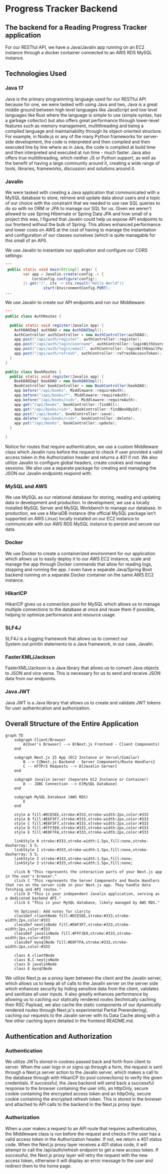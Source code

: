 # Progress Tracker Backend

## The backend for a Reading Progress Tracker application

For our RESTful API, we have a Java/Javalin app running on an EC2 instance through a docker container connected to an AWS RDS MySQL instance.

## Technologies Used

### Java 17

Java is the primary programming language used for our RESTful API because for one, we were tasked with using Java and two, Java is a great middle ground between high level languages like JavaScript and low level languages like Rust where the language is simple to use (simple syntax, has a garbage collector) but also offers great performance through lower-level features such as memory management, multithreading and being a compiled language and maintainability through its object-oriented structure. For example, in Node.js or any of the many Python frameworks for server-side development, the code is interpreted and then compiled and then executed line by line where as in Java, the code is compiled at build time and then interpreted and executed at run time - much faster. Java also offers true multithreading, which neither JS or Python support, as well as the benefit of having a large community around it, creating a wide range of tools, libraries, frameworks, discussion and solutions around it.

### Javalin

We were tasked with creating a Java application that communicated with a MySQL database to store, retrieve and update data about users and a topic of our choice with the constraint that we needed to use raw SQL queries to do so with no ORM or JPA to manage our SQL for us. Given we weren't allowed to use Spring Hibernate or Spring Data JPA and how small of a project this was, I figured that Javalin could help us expose API endpoints to our frontend without the bulk of Spring. This allows enhanced performance and lower costs on AWS at the cost of having to manage the instantiation and configuration of our classes ourselves (which is quite managable for this small of an API).

We use Javalin to instantiate our application and configure our CORS settings:

```java
'''
 public static void main(String[] args) {
        var app = Javalin.create(config -> {
            CorsConfig.configure(config);
        }).get("/", ctx -> ctx.result("Hello World"))
                .start(EnvironmentConfig.PORT);
...
```

We use Javalin to create our API endpoints and run our Middleware:

```java
'''
public class AuthRoutes {

  public static void register(Javalin app) {
    AuthDAOImpl authDAO = new AuthDAOImpl();
    AuthController authController = new AuthController(authDAO);
    app.post("/api/auth/register", authController::register);
    app.post("/api/auth/login/username", authController::loginWithUsernamePassword);
    app.post("/api/auth/login/email", authController::loginWithEmailPassword);
    app.post("/api/auth/refresh", authController::refreshAccessToken);
  }
}

public class BookRoutes {
  public static void register(Javalin app) {
    BookDAOImpl bookDAO = new BookDAOImpl();
    BookController bookController = new BookController(bookDAO);
    app.before("/api/books", Middleware::requireAuth);
    app.before("/api/books/*", Middleware::requireAuth);
    app.before("/api/books/<id>", Middleware::requireAuth);
    app.get("/api/books", bookController::findAll);
    app.get("/api/books/<id>", bookController::findBookById);
    app.post("/api/books", bookController::save);
    app.delete("/api/books/<id>", bookController::delete);
    app.put("/api/books", bookController::update);
  }

}
```

Notice for routes that require authentication, we use a custom Middleware class which Javalin runs before the request to check if user provided a valid access token in the Authorization header and returns a 401 if not.
We also utilize Javalin to configure global headers, create cookies and manage sessions. We also use
a separate package for creating and managing the JSON our Javalin endpoints respond with.

### MySQL and AWS

We use MySQL as our relational database for storing, reading and updating data in development and production. In development, we use a locally installed MySQL Server and MySQL Workbench to manage our database. In production, we use a MariaDB instance (the official MySQL package isn't supported on AWS Linux) locally installed on our EC2 instance to communicate with our AWS RDS MySQL instance to persist and secure our data.

### Docker

We use Docker to create a containerized environment for our application which allows us to easily deploy it to our AWS EC2 instance, scale and manage the app through Docker commands that allow for reading logs, stopping and running the app. I even have a separate Java/Spring Boot backend running on a separate Docker container on the same AWS EC2 instance.

### HikariCP

HikariCP gives us a connection pool for MySQL which allows us to manage multiple connections to the database at once and reuse them if possible, helping to optimize performance and resource usage.

### SLF4J

SLF4J is a logging framework that allows us to connect our System.out.println statements to a Java framework, in our case, Javalin.

### FasterXML/Jackson

FasterXML/Jackson is a Java library that allows us to convert Java objects to JSON and vice versa. This
is necessary for us to send and receive JSON data from our endpoints.

### Java JWT

Java JWT is a Java library that allows us to create and validate JWT tokens for user authentication and authorization.

## Overall Structure of the Entire Application

```mermaid
graph TD
    subgraph Client/Browser
        A[User's Browser] --> B(Next.js Frontend - Client Components)
    end

    subgraph Next.js 15 App (EC2 Instance or Vercel/Similar)
        B --> C{Next.js Backend - Server Components/Route Handlers}
        C -- HTTP/S Requests --> D[Javalin Server]
    end

    subgraph Javalin Server (Separate EC2 Instance or Container)
        D -- JDBC Connection --> E[MySQL Database]
    end

    subgraph MySQL Database (AWS RDS)
        E
    end

    style A fill:#DCE5EE,stroke:#333,stroke-width:2px,color:#333
    style B fill:#E6F3F7,stroke:#333,stroke-width:2px,color:#333
    style C fill:#E6F3F7,stroke:#333,stroke-width:2px,color:#333
    style D fill:#FFF3E0,stroke:#333,stroke-width:2px,color:#333
    style E fill:#E0F7FA,stroke:#333,stroke-width:2px,color:#333

    linkStyle 0 stroke:#333,stroke-width:1.5px,fill:none,stroke-dasharray: 5 5;
    linkStyle 1 stroke:#333,stroke-width:1.5px,fill:none,stroke-dasharray: 5 5;
    linkStyle 2 stroke:#333,stroke-width:1.5px,fill:none;
    linkStyle 3 stroke:#333,stroke-width:1.5px,fill:none;

    click B "This represents the interactive parts of your Next.js app in the user's browser."
    click C "This represents the Server Components and Route Handlers that run on the server side in your Next.js app. They handle data fetching and API routes."
    click D "This is your independent Javalin application, serving as a dedicated backend API."
    click E "This is your MySQL database, likely managed by AWS RDS."

    %% Optional: Add notes for clarity
    classDef clientNode fill:#DCE5EE,stroke:#333,stroke-width:2px,color:#333
    classDef nextjsNode fill:#E6F3F7,stroke:#333,stroke-width:2px,color:#333
    classDef javalinNode fill:#FFF3E0,stroke:#333,stroke-width:2px,color:#333
    classDef mysqlNode fill:#E0F7FA,stroke:#333,stroke-width:2px,color:#333

    class A clientNode
    class B,C nextjsNode
    class D javalinNode
    class E mysqlNode
```

We utilize Next.js as a proxy layer between the client and the Javalin server, which allows us to keep all of calls to the Javalin server on the server side which enhances security by hiding sensitive data from the client, validates and sanitizes all user inputs. It also greatly enhances performance by allowing us to caching our statically rendered routes (technically caching their RSC Payload, we also cache the static components of our dynamically rendered routes through Next.js's experimental Partial Prerendering), caching our requests to the Javalin server with its Data Cache along with a few other caching layers detailed in the frontend README.md.

## Authentication and Authorization

### Authentication

We utilize JWTs stored in cookies passed back and forth from client to server. When the user logs in or signs up through a form, the request is sent through a Next.js server action to the Javalin server, which makes a call to the database through with HikariCP (to pool connections) to verify the given credentials. If successful, the Java backend will send back a successful response to the browser containing the user info, an httpOnly, secure cookie containing the encrypted access token and an httpOnly, secure cookie containing the encrypted refresh token. This is stored in the browser and attached to API calls to the backend in the Next.js proxy layer.

### Authorization

When a user makes a request to an API route that requires authentication, the Middleware class is run before the request and checks if the user has a valid access token in the Authorization header. If not, we return a 401 status code. When the Next.js proxy layer receives a 401 status code, it will attempt to call the /api/auth/refresh endpoint to get a new access token. If successful, the Next.js proxy layer will retry the request with the new access token, otherwise it will display an error message to the user and redirect them to the home page.
